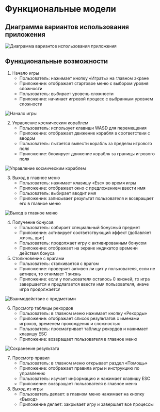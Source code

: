 # Функциональные модели
## Диаграмма вариантов использования приложения
![Диаграмма вариантов использования приложения](http://www.plantuml.com/plantuml/proxy?cache=no&src=https://raw.githubusercontent.com/DoNik226/software_development/main/docs/1.iuml)
## Функциональные возможности
1. Начало игры
    * Пользователь: нажимает кнопку «Играть» на главном экране
    * Приложение: отображает стартовое меню с выбором уровня сложности
    * Пользователь: выбирает уровень сложности
    * Приложение: начинает игровой процесс с выбранным уровнем сложности

![Начало игры](http://www.plantuml.com/plantuml/proxy?cache=no&src=https://raw.githubusercontent.com/DoNik226/software_development/main/docs/2.iuml)

2. Управление космическим кораблем
    * Пользователь: использует клавиши WASD для перемещения
    * Приложение: отображает движение корабля в соответствии с вводом
    * Пользователь: пытается вывести корабль за пределы игрового поля
    * Приложение: блокирует движение корабля за границы игрового поля

![Управление космическим кораблем](http://www.plantuml.com/plantuml/proxy?cache=no&src=https://raw.githubusercontent.com/DoNik226/software_development/main/docs/3.iuml)


3. Выход в главное меню
    * Пользователь: нажимает клавишу «Esc» во время игры
    * Приложение: отображает окно с предложением ввести имя
    * Пользователь: выбирает вводит имя
    * Приложение: записывает результат пользователя и возвращает его в главное меню

![Выход в главное меню](http://www.plantuml.com/plantuml/proxy?cache=no&src=https://raw.githubusercontent.com/DoNik226/software_development/main/docs/4.iuml)

4. Получение бонусов
    * Пользователь: собирает специальный бонусный предмет
    * Приложение: активирует соответствующий эффект (добавляет жизнь, щит)
    * Пользователь: продолжает игру с активированным бонусом
    * Приложение: отображает на экране индикатор времени действия бонуса
5. Столкновение с врагами
   * Пользователь: сталкивается с врагом
   * Приложение: проверяет активен ли щит у пользователя, если не активен, то отнимает 1 жизнь
   * Приложение: если у пользователя осталось 0 жизней, то игра завершается и предлагается ввести имя пользователя, иначе игра продолжается

![Взаимодействие с предметами](http://www.plantuml.com/plantuml/proxy?cache=no&src=https://raw.githubusercontent.com/DoNik226/software_development/main/docs/5.iuml)

6. Просмотр таблицы рекордов
    * Пользователь: в главном меню нажимает кнопку «Рекорды»
    * Приложение: отображает список результатов с именами игроков, временем прохождения и сложностью
    * Пользователь: просматривает таблицу рекордов и нажимает клавишу ESC
    * Приложение: возвращает пользователя в главное меню

![Сохранение результата](http://www.plantuml.com/plantuml/proxy?cache=no&src=https://raw.githubusercontent.com/DoNik226/software_development/main/docs/6.iuml)


7. Просмотр правил
    * Пользователь: в главном меню открывает раздел «Помощь»
    * Приложение: отображает правила игры и инструкцию по управлению
    * Пользователь: изучает информацию и нажимает клавишу ESC
    * Приложение: возвращает пользователя в главное меню
8. Выход из игры
    * Пользователь делает: в главном меню нажимает на кнопку «Выход»
    * Приложение делает: закрывает игру и завершает все процессы
